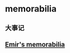 # memorabilia
## 大事记

## <a href="http://write.blog.csdn.net/postlist" target="_blank">Emir's memorabilia</a>

